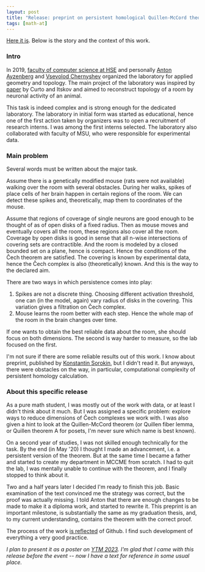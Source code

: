 ```yaml
---
layout: post
title: "Release: preprint on persistent homological Quillen-McCord theorem"
tags: [math-at]
---
```


[Here it is](https://arxiv.org/abs/2307.00177). Below is the story and the context of this work.

### Intro

In 2019, [faculty of computer science at HSE](https://cs.hse.ru/en/) and personally [Anton Ayzenberg](https://www.ayzenberg.xyz/) and [Vsevolod Chernyshev](https://www.hse.ru/en/org/persons/35919212) organized the laboratory for applied geometry and topology. The main project of the laboratory was inspired by [paper](https://pubmed.ncbi.nlm.nih.gov/18974826/) by Curto and Itskov and aimed to reconstruct topology of a room by neuronal activity of an animal.

This task is indeed complex and is strong enough for the dedicated laboratory. The laboratory in initial form was started as educational, hence one of the first action taken by organizers was to open a recruitment of research interns. I was among the first interns selected. The laboratory also collaborated with faculty of MSU, who were responsible for experimental data.

### Main problem

Several words must be written about the major task.

Assume there is a genetically modified mouse (rats were not available) walking over the room with several obstacles. During her walks, spikes of place cells of her brain happen in certain regions of the room. We can detect these spikes and, theoretically, map them to coordinates of the mouse.

Assume that regions of coverage of single neurons are good enough to be thought of as of open disks of a fixed radius. Then as mouse moves and eventually covers all the room, these regions also cover all the room. Coverage by open disks is good in sense that all n-wise intersections of covering sets are contractible. And the room is modeled by a closed bounded set on a plane, hence is compact. Hence the conditions of the Čech theorem are satisfied. The covering is known by experimental data, hence the Čech complex is also (theoretically) known. And this is the way to the declared aim.

There are two ways in which persistence comes into play:

1. Spikes are not a discrete thing. Choosing different activation threshold, one can (in the model, again) vary radius of disks in the covering. This variation gives a filtration on Čech complex.
2. Mouse learns the room better with each step. Hence the whole map of the room in the brain changes over time.

If one wants to obtain the best reliable data about the room, she should focus on both dimensions. The second is way harder to measure, so the lab focused on the first.

I'm not sure if there are some reliable results out of this work. I know about preprint, published by [Konstantin Sorokin](https://www.hse.ru/en/org/persons/305123525), but I didn't read it. But anyways, there were obstacles on the way, in particular, computational complexity of persistent homology calculation. 

### About this specific release

As a pure math student, I was mostly out of the work with data, or at least I didn't think about it much. But I was assigned a specific problem: explore ways to reduce dimensions of Čech complexes we work with. I was also given a hint to look at the Quillen-McCord theorem (or Quillen fiber lemma, or Quillen theorem A for posets, I'm never sure which name is best known).

On a second year of studies, I was not skilled enough technically for the task. By the end (in May '20) I thought I made an advancement, i.e. a persistent version of the theorem. But at the same time I became a father and started to create my department in MCCME from scratch. I had to quit the lab, I was mentally unable to continue with the theorem, and I finally stopped to think about it.

Two and a half years later I decided I'm ready to finish this job. Basic examination of the text convinced me the strategy was correct, but the proof was actually missing. I told Anton that there are enough changes to be made to make it a diploma work, and started to rewrite it. This preprint is an important milestone, is substantially the same as my graduation thesis, and, to my current understanding, contains the theorem with the correct proof.

The process of the work [is reflected](https://github.com/viviag/Approx_Quillen_McCord) of Github. I find such development of everything a very good practice.

_I plan to present it as a poster on [YTM 2023](https://ytm2023.epfl.ch/). I'm glad that I came with this release before the event -- now I have a text for reference in some usual place._
